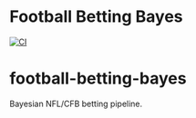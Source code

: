 # Football Betting Bayes

[![CI](https://github.com/Matt-Goodlin/football-betting-bayes/actions/workflows/ci.yml/badge.svg)](https://github.com/Matt-Goodlin/football-betting-bayes/actions/workflows/ci.yml)
# football-betting-bayes
Bayesian NFL/CFB betting pipeline.
